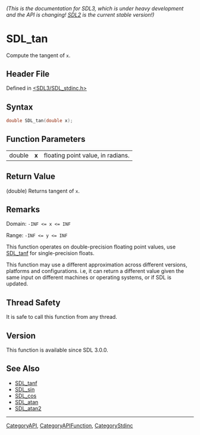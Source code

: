 ###### (This is the documentation for SDL3, which is under heavy development and the API is changing! [SDL2](https://wiki.libsdl.org/SDL2/) is the current stable version!)
# SDL_tan

Compute the tangent of `x`.

## Header File

Defined in [<SDL3/SDL_stdinc.h>](https://github.com/libsdl-org/SDL/blob/main/include/SDL3/SDL_stdinc.h)

## Syntax

```c
double SDL_tan(double x);
```

## Function Parameters

|        |       |                                   |
| ------ | ----- | --------------------------------- |
| double | **x** | floating point value, in radians. |

## Return Value

(double) Returns tangent of `x`.

## Remarks

Domain: `-INF <= x <= INF`

Range: `-INF <= y <= INF`

This function operates on double-precision floating point values, use
[SDL_tanf](SDL_tanf) for single-precision floats.

This function may use a different approximation across different versions,
platforms and configurations. i.e, it can return a different value given
the same input on different machines or operating systems, or if SDL is
updated.

## Thread Safety

It is safe to call this function from any thread.

## Version

This function is available since SDL 3.0.0.

## See Also

- [SDL_tanf](SDL_tanf)
- [SDL_sin](SDL_sin)
- [SDL_cos](SDL_cos)
- [SDL_atan](SDL_atan)
- [SDL_atan2](SDL_atan2)

----
[CategoryAPI](CategoryAPI), [CategoryAPIFunction](CategoryAPIFunction), [CategoryStdinc](CategoryStdinc)

